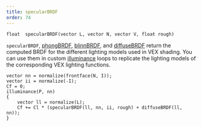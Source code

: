 ```yaml
---
title: specularBRDF
order: 74
---
```

`float  specularBRDF(vector L, vector N, vector V, float rough)`

`specularBRDF`, [phongBRDF](phongBRDF.html), [blinnBRDF](blinnBRDF.html),
and [diffuseBRDF](diffuseBRDF.html) return the computed BRDF for the
different lighting models used in VEX shading. You can use them in
custom [illuminance](illuminance.html "Loops through all light sources in the scene, calling the light shader for each light source to set the Cl and L global variables.") loops to replicate the lighting models of the
corresponding VEX lighting functions.

```vex
vector nn = normalize(frontface(N, I));
vector ii = normalize(-I);
Cf = 0;
illuminance(P, nn)
{
    vector ll = normalize(L);
    Cf += Cl * (specularBRDF(ll, nn, ii, rough) + diffuseBRDF(ll, nn));
}

```
